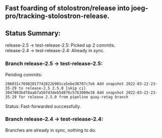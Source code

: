 ## Fast foarding of stolostron/release into joeg-pro/tracking-stolostron-release.

## Status Summary:

release-2.5 -> test-release-2.5: Picked up 2 commits.  
release-2.4 -> test-release-2.4: Already in sync.  

### Branch release-2.5 -> test-release-2.5:

Pending commits:

```
286031c76982017742022b901ca5ebe38707c7eb Add snapshot 2022-03-22-23-35-29 to release-2.5 2.5.0 [skip ci]
3047803bdf8aa67a56fd3deb5d876c57b3089e38 Add snapshot 2022-03-22-23-35-29 for release 2.5.0 from pipeline quay-retag branch
```

Status: Fast-forwarded successfully.

### Branch release-2.4 -> test-release-2.4:

Branches are already in sync, nothing to do.
